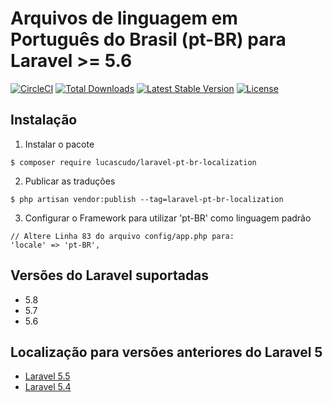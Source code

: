 # Arquivos de linguagem em Português do Brasil (pt-BR) para Laravel >= 5.6

[![CircleCI](https://circleci.com/gh/lucascudo/laravel-pt-BR-localization.svg?style=svg)](https://circleci.com/gh/lucascudo/laravel-pt-BR-localization) [![Total Downloads](https://poser.pugx.org/lucascudo/laravel-pt-br-localization/downloads)](https://packagist.org/packages/lucascudo/laravel-pt-br-localization) [![Latest Stable Version](https://poser.pugx.org/lucascudo/laravel-pt-br-localization/v/stable)](https://packagist.org/packages/lucascudo/laravel-pt-br-localization) [![License](https://poser.pugx.org/lucascudo/laravel-pt-br-localization/license)](https://packagist.org/packages/lucascudo/laravel-pt-br-localization)

## Instalação

1. Instalar o pacote
  ```shell
  $ composer require lucascudo/laravel-pt-br-localization
  ```
2. Publicar as traduções
  ```shell
  $ php artisan vendor:publish --tag=laravel-pt-br-localization
  ```
3. Configurar o Framework para utilizar 'pt-BR' como linguagem padrão
  ```
  // Altere Linha 83 do arquivo config/app.php para:
  'locale' => 'pt-BR',
  ```
## Versões do Laravel suportadas

* 5.8
* 5.7
* 5.6

## Localização para versões anteriores do Laravel 5
  
* [Laravel 5.5](https://github.com/enniosousa/laravel-5.5-pt-BR-localization)
* [Laravel 5.4](https://github.com/Leomhl/laravel-5.4-pt-br-localization)
